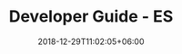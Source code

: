 ---
title: 'Developer Guide - ES'
date: 2018-12-29T11:02:05+06:00
icon: 'ti-harddrive'
description: "Lorem ipsum dolor sit amet ipsum dolor sit amet ipsum dolor sit amet"
type : "docs"
---